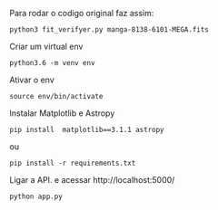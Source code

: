 Para rodar o codigo original faz assim:
```
python3 fit_verifyer.py manga-8138-6101-MEGA.fits
```

Criar um virtual env
```
python3.6 -m venv env
```

Ativar o env
```
source env/bin/activate
```

Instalar Matplotlib e Astropy
```
pip install  matplotlib==3.1.1 astropy

```
ou

```
pip install -r requirements.txt
```

Ligar a API.  e acessar http://localhost:5000/
```
python app.py
```